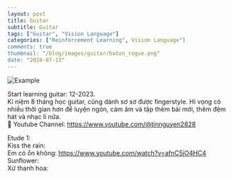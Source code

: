 ```yaml
---
layout: post
title: Guitar
subtitle: Guitar
tags: ["Guitar", "Vision Language"]
categories: ["Reinforcement Learning", Vision Language"]
comments: true
thumbnail: "/blog/images/guitar/baton_rogue.png"
date: "2024-07-13"
---
```

![Example](/blog/images/personal/guitar/ex_notes.png)

Start learning guitar: 12-2023.<br/>
Kỉ niệm 8 tháng học guitar, cũng dánh sơ sơ được fingerstyle. Hi vọng có nhiều thời gian hơn để luyện ngón, cảm âm và tập thêm bài mới, thêm đệm hát và nhạc lí nữa.<br/>
🤘 Youtube Channel: https://www.youtube.com/@tinnguyen2828

Etude 1: <br/>
Kiss the rain:<br/>
Em có ổn không: https://www.youtube.com/watch?v=afnC5jO4HC4 <br/>
Sunflower:<br/>
Xứ thanh hoa:<br/>


